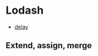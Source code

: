 # Lodash

* [delay](http://www.boduch.ca/2014/04/lodash-replacing-settimeout-with-delay.html)

## Extend, assign, merge

